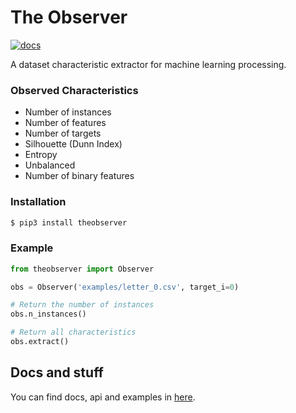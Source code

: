 # The Observer
[![docs](https://readthedocs.org/projects/theobserver/badge/?version=latest)](http://theobserver.readthedocs.io/en/latest/?badge=latest)

A dataset characteristic extractor for machine learning processing.

### Observed Characteristics
- Number of instances
- Number of features
- Number of targets
- Silhouette (Dunn Index)
- Entropy
- Unbalanced
- Number of binary features

### Installation
```bash
$ pip3 install theobserver
```

### Example
```python
from theobserver import Observer

obs = Observer('examples/letter_0.csv', target_i=0)

# Return the number of instances
obs.n_instances()

# Return all characteristics
obs.extract()
```

## Docs and stuff
You can find docs, api and examples in [here](http://theobserver.readthedocs.io/en/latest/).

